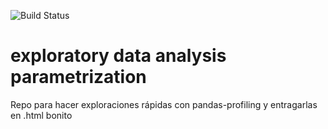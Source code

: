 ![Build Status](https://www.repostatus.org/badges/latest/inactive.svg)


# exploratory data analysis parametrization

Repo para hacer exploraciones rápidas con pandas-profiling y entragarlas en .html bonito
